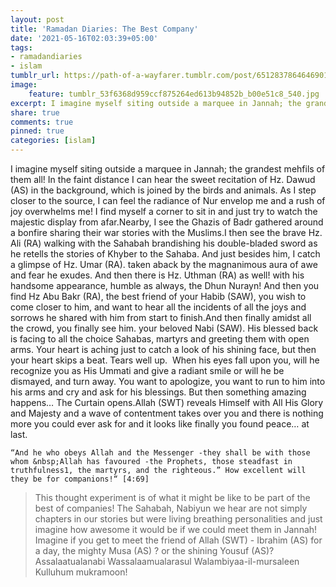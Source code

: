 ```yaml
---
layout: post
title: 'Ramadan Diaries: The Best Company'
date: '2021-05-16T02:03:39+05:00'
tags:
- ramadandiaries
- islam
tumblr_url: https://path-of-a-wayfarer.tumblr.com/post/651283786464690176/ramadan-diaries-the-best-company
image:
    feature: tumblr_53f6368d959ccf875264ed613b94852b_b00e51c8_540.jpg
excerpt: I imagine myself siting outside a marquee in Jannah; the grandest mehfils of them all! In the faint distance I can hear the sweet recitation of Hz. Dawud (AS) in the background...
share: true
comments: true
pinned: true
categories: [islam]
---
```

I imagine myself siting outside a marquee in Jannah; the grandest mehfils of them all! In the faint distance I can hear the sweet recitation of Hz. Dawud (AS) in the background, which is joined by the birds and animals. As I step closer to the source, I can feel the radiance of Nur envelop me and a rush of joy overwhelms me! I find myself a corner to sit in and just try to watch the majestic display from afar.Nearby, I see the Ghazis of Badr gathered around a bonfire sharing their war stories with the Muslims.I then see the brave Hz. Ali (RA) walking with the Sahabah brandishing his double-bladed sword as he retells the stories of Khyber to the Sahaba. And just besides him, I catch a glimpse of Hz. Umar (RA). taken aback by the magnanimous aura of awe and fear he exudes. And then there is Hz. Uthman (RA) as well! with his handsome appearance, humble as always, the Dhun Nurayn! And then you find Hz Abu Bakr (RA), the best friend of your Habib (SAW), you wish to come closer to him, and want to hear all the incidents of all the joys and sorrows he shared with him from start to finish.And then finally amidst all the crowd, you finally see him. your beloved Nabi (SAW). His blessed back is facing to all the choice Sahabas, martyrs and greeting them with open arms. Your heart is aching just to catch a look of his shining face, but then your heart skips a beat. Tears well up. &nbsp;When his eyes fall upon you, will he recognize you as His Ummati and give a radiant smile or will he be dismayed, and turn away. You want to apologize, you want to run to him into his arms and cry and ask for his blessings. But then something amazing happens… The Curtain opens.Allah (SWT) reveals Himself with All His Glory and Majesty and a wave of contentment takes over you and there is nothing more you could ever ask for and it looks like finally you found peace… at last.  

`“And he who obeys Allah and the Messenger -they shall be with those whom &nbsp;Allah has favoured -the Prophets, those steadfast in truthfulness1, the martyrs, and the righteous.” How excellent will they be for companions!“ [4:69]`

> This thought experiment is of what it might be like to be part of the best of companies! The Sahabah, Nabiyun we hear are not simply chapters in our stories but were living breathing personalities and just imagine how awesome it would be if we could meet them in Jannah! Imagine if you get to meet the friend of Allah (SWT) - Ibrahim (AS) for a day, the mighty Musa (AS) ? or the shining Yousuf (AS)?Assalaatualanabi Wassalaamualarasul Walambiyaa-il-mursaleen Kulluhum mukramoon!